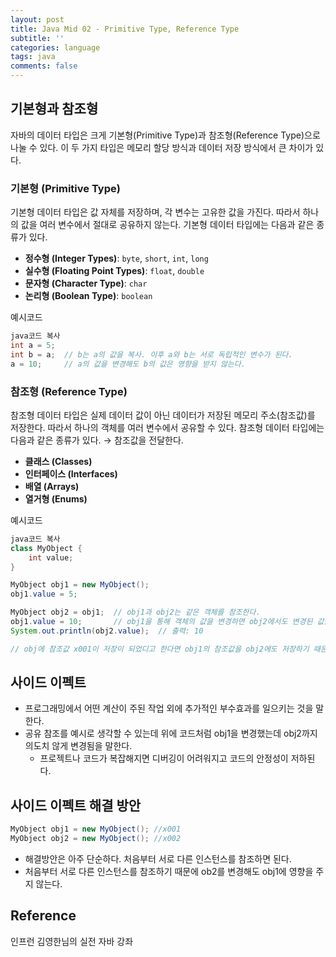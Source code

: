```yaml
---
layout: post
title: Java Mid 02 - Primitive Type, Reference Type
subtitle: ''
categories: language
tags: java
comments: false
---
```


## 기본형과 참조형

자바의 데이터 타입은 크게 기본형(Primitive Type)과 참조형(Reference Type)으로 나눌 수 있다. 이 두 가지 타입은 메모리 할당 방식과 데이터 저장 방식에서 큰 차이가 있다.

### 기본형 (Primitive Type)

기본형 데이터 타입은 값 자체를 저장하며, 각 변수는 고유한 값을 가진다. 따라서 하나의 값을 여러 변수에서 절대로 공유하지 않는다. 기본형 데이터 타입에는 다음과 같은 종류가 있다.

- **정수형 (Integer Types)**: `byte`, `short`, `int`, `long`
- **실수형 (Floating Point Types)**: `float`, `double`
- **문자형 (Character Type)**: `char`
- **논리형 (Boolean Type)**: `boolean`

예시코드

```java
java코드 복사
int a = 5;
int b = a;  // b는 a의 값을 복사. 이후 a와 b는 서로 독립적인 변수가 된다.
a = 10;     // a의 값을 변경해도 b의 값은 영향을 받지 않는다.

```

### 참조형 (Reference Type)

참조형 데이터 타입은 실제 데이터 값이 아닌 데이터가 저장된 메모리 주소(참조값)를 저장한다. 따라서 하나의 객체를 여러 변수에서 공유할 수 있다. 참조형 데이터 타입에는 다음과 같은 종류가 있다. → 참조값을 전달한다.

- **클래스 (Classes)**
- **인터페이스 (Interfaces)**
- **배열 (Arrays)**
- **열거형 (Enums)**

예시코드

```java
java코드 복사
class MyObject {
    int value;
}

MyObject obj1 = new MyObject();
obj1.value = 5;

MyObject obj2 = obj1;  // obj1과 obj2는 같은 객체를 참조한다.
obj1.value = 10;       // obj1을 통해 객체의 값을 변경하면 obj2에서도 변경된 값을 볼 수 있습니다.
System.out.println(obj2.value);  // 출력: 10

// obj에 참조값 x001이 저장이 되었디고 한다면 obj1의 참조값을 obj2에도 저장하기 때문에 결국에는 같은 메모리 주소값을 참조하게 되는 매커니즘이다.
```

## 사이드 이펙트

- 프로그래밍에서 어떤 계산이 주된 작업 외에 추가적인 부수효과를 일으키는 것을 말한다.
- 공유 참조를 예시로 생각할 수 있는데 위에 코드처럼 obj1을 변경했는데 obj2까지 의도치 않게 변경됨을 말한다.
  - 프로젝트나 코드가 복잡해지면 디버깅이 어려워지고 코드의 안정성이 저하된다.

## 사이드 이펙트 해결 방안

```java
MyObject obj1 = new MyObject(); //x001
MyObject obj2 = new MyObject(); //x002
```

- 해결방안은 아주 단순하다. 처음부터 서로 다른 인스턴스를 참조하면 된다.
- 처음부터 서로 다른 인스턴스를 참조하기 때문에 ob2를 변경해도 obj1에 영향을 주지 않는다.

## Reference

인프런 김영한님의 실전 자바 강좌